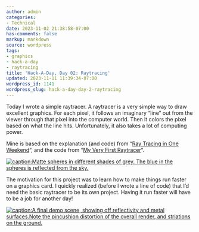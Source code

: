 ```yaml
---
author: admin
categories:
- Technical
date: 2023-11-02 21:38:58-07:00
has-comments: false
markup: markdown
source: wordpress
tags:
- graphics
- hack-a-day
- raytracing
title: 'Hack-A-Day, Day 02: Raytracing'
updated: 2023-11-11 11:39:34-07:00
wordpress_id: 1141
wordpress_slug: hack-a-day-day-2-raytracing
---
```

Today I wrote a simple raytracer. A raytracer is a very simple way to draw excellent graphics. For each pixel, it follows an imaginary “line” out from the viewer through that pixel into the computer world. Then it colors the pixel based on what the line hits. Unfortunately, it also takes a lot of computing power.

Mine is based on the explanation (and code) from “[Ray Tracing in One Weekend](https://raytracing.github.io/books/RayTracingInOneWeekend.html)“, and the code from “[My Very First Raytracer](http://canonical.org/~kragen/sw/aspmisc/my-very-first-raytracer.html)“.

[![caption:Matte spheres in different shades of grey. The blue in the spheres is reflected from the sky.](../wp-content/uploads/2023/11/v11b.png)](https://github.com/za3k/ha3k-02)

The motivation for this project was to learn how to make things run faster on a graphics card. I quickly realized (before I wrote a line of code) that I’d need the basic raytracer to be its own project. Having it run faster will have to be a job for another day!

[![caption:A final demo scene, showing off reflectivity and metal surfaces.Note the pincushion distortion of the overall render, and striations on the ground.](../wp-content/uploads/2023/11/v15c.png)](https://github.com/za3k/ha3k-02)
